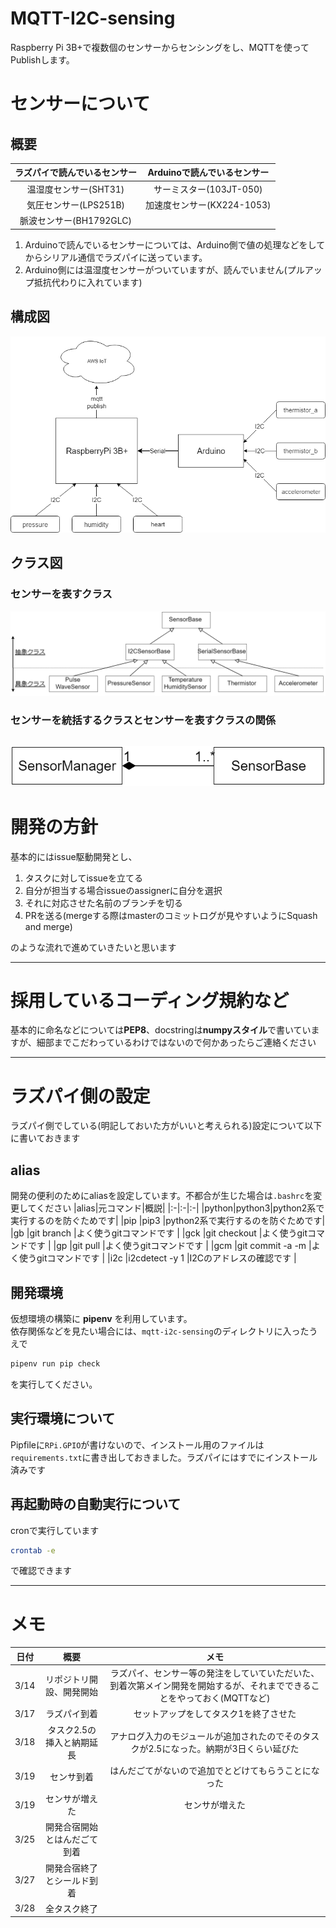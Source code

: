 # MQTT-I2C-sensing
Raspberry Pi 3B+で複数個のセンサーからセンシングをし、MQTTを使ってPublishします。

# センサーについて
## 概要
| ラズパイで読んでいるセンサー | Arduinoで読んでいるセンサー     |
| :-------------: | :-------------: |
| 温湿度センサー(SHT31)       | サーミスター(103JT-050)       |
|気圧センサー(LPS251B)   |加速度センサー(KX224-1053)   |
|脈波センサー(BH1792GLC)   |   |

1. Arduinoで読んでいるセンサーについては、Arduino側で値の処理などをしてからシリアル通信でラズパイに送っています。
2. Arduino側には温湿度センサーがついていますが、読んでいません(プルアップ抵抗代わりに入れています)

## 構成図

![image1](docs/images/image1.png)

## クラス図
### センサーを表すクラス
![image2](docs/images/image2.png)
### センサーを統括するクラスとセンサーを表すクラスの関係
![image3](docs/images/image3.png)
---

# 開発の方針
基本的にはissue駆動開発とし、
1. タスクに対してissueを立てる
2. 自分が担当する場合issueのassignerに自分を選択
2. それに対応させた名前のブランチを切る
3. PRを送る(mergeする際はmasterのコミットログが見やすいようにSquash and merge)

のような流れで進めていきたいと思います

---

# 採用しているコーディング規約など
基本的に命名などについては**PEP8**、docstringは**numpyスタイル**で書いていますが、細部までこだわっているわけではないので何かあったらご連絡ください

---

# ラズパイ側の設定
ラズパイ側でしている(明記しておいた方がいいと考えられる)設定について以下に書いておきます

## alias
開発の便利のためにaliasを設定しています。不都合が生じた場合は`.bashrc`を変更してください
|alias|元コマンド|概説|
|:-|:-|:-|
|python|python3|python2系で実行するのを防ぐためです|
|pip   |pip3   |python2系で実行するのを防ぐためです|
|gb    |git branch   |よく使うgitコマンドです     |
|gck   |git checkout  |よく使うgitコマンドです   |
|gp   |git pull   |よく使うgitコマンドです   |
|gcm   |git commit -a -m  |よく使うgitコマンドです   |
|i2c   |i2cdetect -y 1   |I2Cのアドレスの確認です   |

## 開発環境
仮想環境の構築に **pipenv** を利用しています。  
依存関係などを見たい場合には、`mqtt-i2c-sensing`のディレクトリに入ったうえで
```bash
pipenv run pip check
```
を実行してください。

## 実行環境について
Pipfileに`RPi.GPIO`が書けないので、インストール用のファイルは`requirements.txt`に書き出しておきました。ラズパイにはすでにインストール済みです

## 再起動時の自動実行について
cronで実行しています
```bash
crontab -e
```
で確認できます

---

# メモ
|日付|概要|メモ|
|:-:|:-:|:-:|
|3/14|リポジトリ開設、開発開始|ラズパイ、センサー等の発注をしていていただいた、到着次第メイン開発を開始するが、それまでできることをやっておく(MQTTなど)|
|3/17|ラズパイ到着|セットアップをしてタスク1を終了させた|
|3/18|タスク2.5の挿入と納期延長|アナログ入力のモジュールが追加されたのでそのタスクが2.5になった。納期が3日くらい延びた|
|3/19|センサ到着|はんだごてがないので追加でとどけてもらうことになった|
|3/19|センサが増えた|センサが増えた|
|3/25   |開発合宿開始とはんだごて到着   |   |
|3/27   |開発合宿終了とシールド到着   |   |
|3/28   |全タスク終了   |   |
